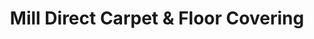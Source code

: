 ---
title: "Mill Direct Carpet & Floor Covering"
url: /georgetown/mill-direct-carpet-und-floor-covering/
shop: Teppiche
---